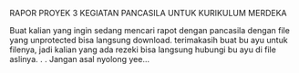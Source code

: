 RAPOR PROYEK 3 KEGIATAN PANCASILA UNTUK KURIKULUM MERDEKA


Buat kalian yang ingin sedang mencari rapot dengan pancasila dengan file yang unprotected bisa langsung download.
terimakasih buat bu ayu untuk filenya, jadi kalian yang ada rezeki bisa langsung hubungi bu ayu di file aslinya.
.
.
Jangan asal nyolong yee... 
